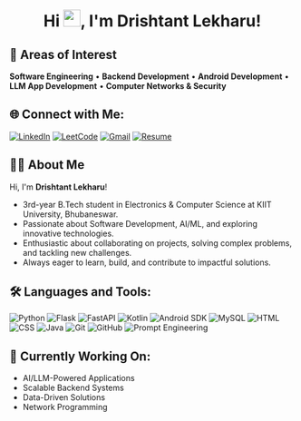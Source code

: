 # <div align="center">Hi <img src="https://media.giphy.com/media/hvRJCLFzcasrR4ia7z/giphy.gif" width="30px">, I'm Drishtant Lekharu!</div>   
## 🚀 Areas of Interest  

**Software Engineering** • **Backend Development** • **Android Development** • **LLM App Development** • **Computer Networks & Security**


## 🌐 Connect with Me:
[![LinkedIn](https://img.shields.io/badge/LinkedIn-0A66C2?style=for-the-badge&logo=linkedin&logoColor=white)](https://www.linkedin.com/in/drishtant-lekharu)
[![LeetCode](https://img.shields.io/badge/LeetCode-FFA116?style=for-the-badge&logo=leetcode&logoColor=black)](https://leetcode.com/u/dri_lekh/)
[![Gmail](https://img.shields.io/badge/Gmail-D14836?style=for-the-badge&logo=gmail&logoColor=white)](mailto:drish.lekh26@gmail.com)
[![Resume](https://img.shields.io/badge/Resume-000000?style=for-the-badge&logo=flowcv&logoColor=white)](https://flowcv.com/resume/tr4tjjqcq4)


## 👨‍💻 About Me  

Hi, I'm **Drishtant Lekharu**!  

- 3rd-year B.Tech student in Electronics & Computer Science at KIIT University, Bhubaneswar.  
- Passionate about Software Development, AI/ML, and exploring innovative technologies.  
- Enthusiastic about collaborating on projects, solving complex problems, and tackling new challenges.  
- Always eager to learn, build, and contribute to impactful solutions.  
 

## 🛠️ Languages and Tools:

![Python](https://img.shields.io/badge/Python-3776AB?style=for-the-badge&logo=python&logoColor=white)
![Flask](https://img.shields.io/badge/Flask-000000?style=for-the-badge&logo=flask&logoColor=white)
![FastAPI](https://img.shields.io/badge/FastAPI-009688?style=for-the-badge&logo=fastapi&logoColor=white)
![Kotlin](https://img.shields.io/badge/Kotlin-0095D5?style=for-the-badge&logo=kotlin&logoColor=white)
![Android SDK](https://img.shields.io/badge/Android-3DDC84?style=for-the-badge&logo=android&logoColor=white)
![MySQL](https://img.shields.io/badge/MySQL-4479A1?style=for-the-badge&logo=mysql&logoColor=white)
![HTML](https://img.shields.io/badge/HTML5-E34F26?style=for-the-badge&logo=html5&logoColor=white)
![CSS](https://img.shields.io/badge/CSS3-1572B6?style=for-the-badge&logo=css3&logoColor=white)
![Java](https://img.shields.io/badge/Java-007396?style=for-the-badge&logo=java&logoColor=white)
![Git](https://img.shields.io/badge/Git-F05032?style=for-the-badge&logo=git&logoColor=white)
![GitHub](https://img.shields.io/badge/GitHub-181717?style=for-the-badge&logo=github&logoColor=white)
![Prompt Engineering](https://img.shields.io/badge/Prompt%20Engineering-FF6F00?style=for-the-badge)
  

## 🚀 Currently Working On:  
- AI/LLM-Powered Applications  
- Scalable Backend Systems  
- Data-Driven Solutions  
- Network Programming 
